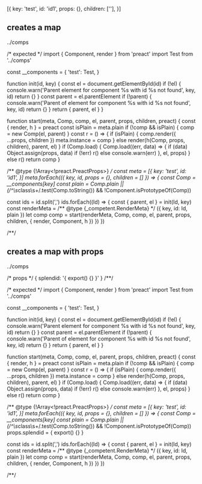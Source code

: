 [{
  key: 'test',
  id: 'id1',
  props: {},
  children: [''],
}]

## creates a map
../comps

/* expected */
import { Component, render } from 'preact'
import Test from '../comps'

const __components = {
  'test': Test,
}

function init(id, key) {
  const el = document.getElementById(id)
  if (!el) {
    console.warn('Parent element for component %s with id %s not found', key, id)
    return {}
  }
  const parent = el.parentElement
  if (!parent) {
    console.warn('Parent of element for component %s with id %s not found', key, id)
    return {}
  }
  return { parent, el  }
}

function start(meta, Comp, comp, el, parent, props, children, preact) {
  const { render, h } = preact
  const isPlain = meta.plain
  if (!comp && isPlain) {
    comp = new Comp(el, parent)
  }
  const r = () => {
    if (isPlain) {
      comp.render({ ...props, children })
      meta.instance = comp
    } else render(h(Comp, props, children), parent, el)
  }
  if (Comp.load) {
    Comp.load((err, data) => {
      if (data) Object.assign(props, data)
      if (!err) r()
      else console.warn(err)
    }, el, props)
  } else r()
  return comp
}

/** @type {!Array<!preact.PreactProps>} */
const meta = [{
  key: 'test',
  id: 'id1',
}]
meta.forEach(({ key, id, props = {}, children = [] }) => {
  const Comp = __components[key]
  const plain = Comp.plain || (/^\s*class\s+/.test(Comp.toString()) && !Component.isPrototypeOf(Comp))
  

  const ids = id.split(',')
  ids.forEach((Id) => {
    const { parent, el } = init(Id, key)
    const renderMeta = /** @type {_competent.RenderMeta} */ ({ key, id: Id, plain })
    let comp
    comp = start(renderMeta, Comp, comp, el, parent, props, children, { render, Component, h })
  })
})

/**/

## creates a map with props
../comps

/* props */
{ splendid: '{ export() {} }' }
/**/

/* expected */
import { Component, render } from 'preact'
import Test from '../comps'

const __components = {
  'test': Test,
}

function init(id, key) {
  const el = document.getElementById(id)
  if (!el) {
    console.warn('Parent element for component %s with id %s not found', key, id)
    return {}
  }
  const parent = el.parentElement
  if (!parent) {
    console.warn('Parent of element for component %s with id %s not found', key, id)
    return {}
  }
  return { parent, el  }
}

function start(meta, Comp, comp, el, parent, props, children, preact) {
  const { render, h } = preact
  const isPlain = meta.plain
  if (!comp && isPlain) {
    comp = new Comp(el, parent)
  }
  const r = () => {
    if (isPlain) {
      comp.render({ ...props, children })
      meta.instance = comp
    } else render(h(Comp, props, children), parent, el)
  }
  if (Comp.load) {
    Comp.load((err, data) => {
      if (data) Object.assign(props, data)
      if (!err) r()
      else console.warn(err)
    }, el, props)
  } else r()
  return comp
}

/** @type {!Array<!preact.PreactProps>} */
const meta = [{
  key: 'test',
  id: 'id1',
}]
meta.forEach(({ key, id, props = {}, children = [] }) => {
  const Comp = __components[key]
  const plain = Comp.plain || (/^\s*class\s+/.test(Comp.toString()) && !Component.isPrototypeOf(Comp))
  props.splendid = { export() {} }

  const ids = id.split(',')
  ids.forEach((Id) => {
    const { parent, el } = init(Id, key)
    const renderMeta = /** @type {_competent.RenderMeta} */ ({ key, id: Id, plain })
    let comp
    comp = start(renderMeta, Comp, comp, el, parent, props, children, { render, Component, h })
  })
})

/**/
